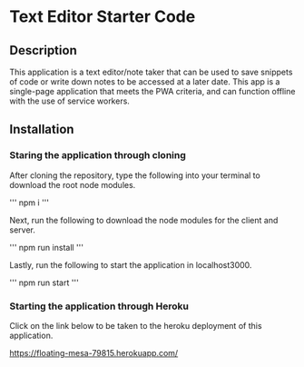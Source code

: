 # Text Editor Starter Code

## Description

This application is a text editor/note taker that can be used to save snippets of code or write down notes to be accessed at a later date. This app is a single-page application that meets the PWA criteria, and can function offline with the use of service workers.

## Installation

### Staring the application through cloning

After cloning the repository, type the following into your terminal to download the root node modules.

 ''' npm i '''

 Next, run the following to download the node modules for the client and server.

 ''' npm run install '''

 Lastly, run the following to start the application in localhost3000.

 ''' npm run start '''

### Starting the application through Heroku

Click on the link below to be taken to the heroku deployment of this application.

https://floating-mesa-79815.herokuapp.com/
